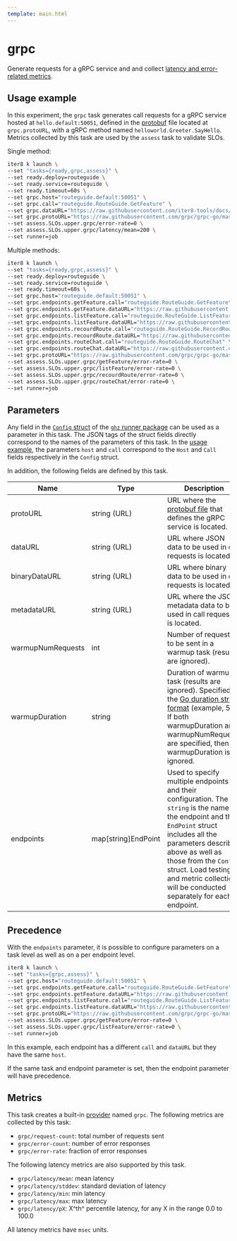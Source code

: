 ```yaml
---
template: main.html
---
```


# grpc

Generate requests for a gRPC service and and collect [latency and error-related metrics](#metrics).

## Usage example

In this experiment, the `grpc` task generates call requests for a gRPC service hosted at `hello.default:50051`, defined in the [protobuf](https://developers.google.com/protocol-buffers) file located at `grpc.protoURL`, with a gRPC method named `helloworld.Greeter.SayHello`. Metrics collected by this task are used by the `assess` task to validate SLOs.

Single method:
```bash
iter8 k launch \
--set "tasks={ready,grpc,assess}" \
--set ready.deploy=routeguide \
--set ready.service=routeguide \
--set ready.timeout=60s \
--set grpc.host="routeguide.default:50051" \
--set grpc.call="routeguide.RouteGuide.GetFeature" \
--set grpc.dataURL="https://raw.githubusercontent.com/iter8-tools/docs/main/samples/grpc-payload/unary.json" \
--set grpc.protoURL="https://raw.githubusercontent.com/grpc/grpc-go/master/examples/route_guide/routeguide/route_guide.proto" \
--set assess.SLOs.upper.grpc/error-rate=0 \
--set assess.SLOs.upper.grpc/latency/mean=200 \
--set runner=job
```

Multiple methods:
```bash
iter8 k launch \
--set "tasks={ready,grpc,assess}" \
--set ready.deploy=routeguide \
--set ready.service=routeguide \
--set ready.timeout=60s \
--set grpc.host="routeguide.default:50051" \
--set grpc.endpoints.getFeature.call="routeguide.RouteGuide.GetFeature" \
--set grpc.endpoints.getFeature.dataURL="https://raw.githubusercontent.com/iter8-tools/docs/main/samples/grpc-payload/unary.json" \
--set grpc.endpoints.listFeature.call="routeguide.RouteGuide.ListFeatures" \
--set grpc.endpoints.listFeature.dataURL="https://raw.githubusercontent.com/iter8-tools/docs/main/samples/grpc-payload/server.json" \
--set grpc.endpoints.recourdRoute.call="routeguide.RouteGuide.RecordRoute" \
--set grpc.endpoints.recourdRoute.dataURL="https://raw.githubusercontent.com/iter8-tools/docs/main/samples/grpc-payload/client.json" \
--set grpc.endpoints.routeChat.call="routeguide.RouteGuide.RouteChat" \
--set grpc.endpoints.routeChat.dataURL="https://raw.githubusercontent.com/iter8-tools/docs/main/samples/grpc-payload/bidirectional.json" \
--set grpc.protoURL="https://raw.githubusercontent.com/grpc/grpc-go/master/examples/route_guide/routeguide/route_guide.proto" \
--set assess.SLOs.upper.grpc/getFeature/error-rate=0 \
--set assess.SLOs.upper.grpc/listFeature/error-rate=0 \
--set assess.SLOs.upper.grpc/recourdRoute/error-rate=0 \
--set assess.SLOs.upper.grpc/routeChat/error-rate=0 \
--set runner=job
```

## Parameters

Any field in the [`Config` struct](https://github.com/bojand/ghz/blob/master/runner/config.go) of the [`ghz` runner package](https://github.com/bojand/ghz/tree/master/runner) can be used as a parameter in this task. The JSON tags of the struct fields directly correspond to the names of the parameters of this task. In the [usage example](#usage-example), the parameters `host` and `call` correspond to the `Host` and `Call` fields respectively in the `Config` struct.

In addition, the following fields are defined by this task. 

| Name | Type | Description |
| ---- | ---- | ----------- |
| protoURL | string (URL) | URL where the [protobuf file](https://developers.google.com/protocol-buffers) that defines the gRPC service is located. |
| dataURL | string (URL) | URL where JSON data to be used in call requests is located. |
| binaryDataURL | string (URL) | URL where binary data to be used in call requests is located. |
| metadataURL | string (URL) | URL where the JSON metadata data to be used in call requests is located. |
| warmupNumRequests | int | Number of requests to be sent in a warmup task (results are ignored).  |
| warmupDuration | string | Duration of warmup task (results are ignored). Specified in the [Go duration string format](https://pkg.go.dev/maze.io/x/duration#ParseDuration) (example, 5s). If both warmupDuration and warmupNumRequests are specified, then warmupDuration is ignored. |
| endpoints | map[string]EndPoint | Used to specify multiple endpoints and their configuration. The `string` is the name of the endpoint and the `EndPoint` struct includes all the parameters described above as well as those from the `Config` struct. Load testing and metric collection will be conducted separately for each endpoint. |

## Precedence

With the `endpoints` parameter, it is possible to configure parameters on a task level as well as on a per endpoint level.

```bash
iter8 k launch \
--set "tasks={grpc,assess}" \
--set grpc.host="routeguide.default:50051" \
--set grpc.endpoints.getFeature.call="routeguide.RouteGuide.GetFeature" \
--set grpc.endpoints.getFeature.dataURL="https://raw.githubusercontent.com/iter8-tools/docs/main/samples/grpc-payload/unary.json" \
--set grpc.endpoints.listFeature.call="routeguide.RouteGuide.ListFeatures" \
--set grpc.endpoints.listFeature.dataURL="https://raw.githubusercontent.com/iter8-tools/docs/main/samples/grpc-payload/server.json" \
--set grpc.protoURL="https://raw.githubusercontent.com/grpc/grpc-go/master/examples/route_guide/routeguide/route_guide.proto" \
--set assess.SLOs.upper.grpc/getFeature/error-rate=0 \
--set assess.SLOs.upper.grpc/listFeature/error-rate=0 \
--set runner=job
```

In this example, each endpoint has a different `call` and `dataURL` but they have the same `host`.

If the same task and endpoint parameter is set, then the endpoint parameter will have precedence.

## Metrics

This task creates a built-in [provider](../topics/metrics.md#fully-qualified-names) named `grpc`. The following metrics are collected by this task:

- `grpc/request-count`: total number of requests sent
- `grpc/error-count`: number of error responses
- `grpc/error-rate`: fraction of error responses

The following latency metrics are also supported by this task.

- `grpc/latency/mean`: mean latency
- `grpc/latency/stddev`: standard deviation of latency
- `grpc/latency/min`: min latency
- `grpc/latency/max`: max latency
- `grpc/latency/pX`: X^th^ percentile latency, for any X in the range 0.0 to 100.0

All latency metrics have `msec` units.